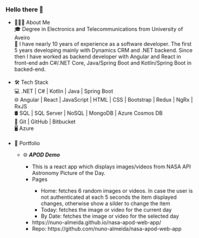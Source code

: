 ### Hello there 👋

<!--
**nuno-almeida/nuno-almeida** is a ✨ _special_ ✨ repository because its `README.md` (this file) appears on your GitHub profile.

Here are some ideas to get you started:

- 🔭 I’m currently working on ...
- 🌱 I’m currently learning ...
- 👯 I’m looking to collaborate on ...
- 🤔 I’m looking for help with ...
- 💬 Ask me about ...
- 📫 How to reach me: ...
- 😄 Pronouns: ...
- ⚡ Fun fact: ...
-->
<ul> 
<li> 👨🏻‍💻 About Me </li>
  🎓   Degree in Electronics and Telecommunications from University of Aveiro<br />
  💼   I have nearly 10 years of experience as a software developer. The first 5 years developing mainly with Dynamics CRM and .NET backend. Since then I have worked as backend developer with Angular and React in front-end adn C#/.NET Core, Java/Spring Boot and Kotlin/Spring Boot in backed-end.<br />
<br />
<li> 🛠 Tech Stack</li>
  💻   .NET | C# | Kotlin | Java | Spring Boot<br />
  🌐   Angular | React | JavaScript | HTML | CSS |  Bootstrap | Redux | NgRx | RxJS <br />
  🛢   SQL | SQL Server | NoSQL | MongoDB | Azure Cosmos DB <br />
  🔧   Git | GitHub | Bitbucket <br />
  🖥   Azure <br />
<br />
<li> 🔭 Portfolio </li>
<ul>
 <li>🌐 <b><i>APOD Demo</i></b></li>
   <ul>
    <li>This is a react app which displays images/videos from NASA API Astronomy Picture of the Day.</li>
    <li>Pages</li>
    <ul>
      <li>Home: fetches 6 random images or videos. In case the user is not authenticated at each 5 seconds the item displayed changes, otherwise show a silder to change the item</li>
      <li>Today: fetches the image or video for the current day</li>
      <li>By Date: fetches the image or video for the selected day</li>
    </ul>
    <li>https://nuno-almeida.github.io/nasa-apod-web-app/</li>
    <li>Repo: https://github.com/nuno-almeida/nasa-apod-web-app</li>
   </ul>
</ul>
</ul>
